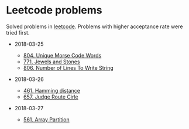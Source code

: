 # Leetcode problems

Solved problems in [leetcode](https://leetcode.com). Problems with higher acceptance rate were tried first.

* 2018-03-25
    * [804. Unique Morse Code Words](https://leetcode.com/problems/unique-morse-code-words/description/)
    * [771. Jewels and Stones](https://leetcode.com/problems/jewels-and-stones/description/)
    * [806. Number of Lines To Write String](https://leetcode.com/problems/number-of-lines-to-write-string/)

* 2018-03-26
    * [461. Hamming distance](https://leetcode.com/problems/hamming-distance/description/)
    * [657. Judge Route Cirle](https://leetcode.com/problems/judge-route-circle/description/)

* 2018-03-27
    * [561. Array Partition](https://leetcode.com/problems/array-partition-i/discuss/102161/Python-1-line-(sorting-is-accepted))
